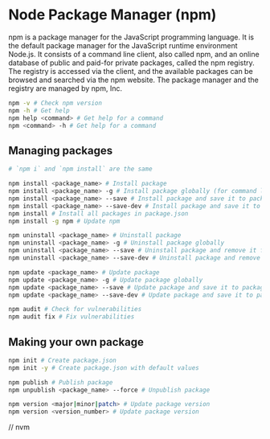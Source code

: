 # Node Package Manager (npm)
npm is a package manager for the JavaScript programming language. It is the default package manager for the JavaScript runtime environment Node.js. It consists of a command line client, also called npm, and an online database of public and paid-for private packages, called the npm registry. The registry is accessed via the client, and the available packages can be browsed and searched via the npm website. The package manager and the registry are managed by npm, Inc.

```bash
npm -v # Check npm version
npm -h # Get help
npm help <command> # Get help for a command
npm <command> -h # Get help for a command
```

## Managing packages
```bash
# `npm i` and `npm install` are the same

npm install <package_name> # Install package
npm install <package_name> -g # Install package globally (for command line tool)
npm install <package_name> --save # Install package and save it to package.json
npm install <package_name> --save-dev # Install package and save it to package.json as a dev dependency
npm install # Install all packages in package.json
npm install -g npm # Update npm

npm uninstall <package_name> # Uninstall package
npm uninstall <package_name> -g # Uninstall package globally
npm uninstall <package_name> --save # Uninstall package and remove it from package.json
npm uninstall <package_name> --save-dev # Uninstall package and remove it from package.json as a dev dependency

npm update <package_name> # Update package
npm update <package_name> -g # Update package globally
npm update <package_name> --save # Update package and save it to package.json
npm update <package_name> --save-dev # Update package and save it to package.json as a dev dependency

npm audit # Check for vulnerabilities
npm audit fix # Fix vulnerabilities
```

## Making your own package
```bash
npm init # Create package.json
npm init -y # Create package.json with default values

npm publish # Publish package
npm unpublish <package_name> --force # Unpublish package

npm version <major|minor|patch> # Update package version
npm version <version_number> # Update package version
```

// nvm
